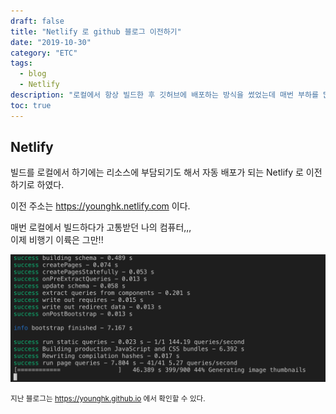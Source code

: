 ```yaml
---
draft: false
title: "Netlify 로 github 블로그 이전하기"
date: "2019-10-30"
category: "ETC"
tags:
  - blog
  - Netlify
description: "로컬에서 항상 빌드한 후 깃허브에 배포하는 방식을 썼었는데 매번 부하를 많이 주는 것 같다고 느껴서 결국 배포해주는 서비스를 찾아서 블로그를 나름의 이전을 시키게 되었다. 어서 도메인을 사서 진정한 나의 블로그로 만들어야 할텐데!"
toc: true
---
```


## Netlify

빌드를 로컬에서 하기에는 리소스에 부담되기도 해서 자동 배포가 되는 Netlify 로 이전하기로 하였다.  

이전 주소는 https://younghk.netlify.com 이다.

매번 로컬에서 빌드하다가 고통받던 나의 컴퓨터,,,  
이제 비행기 이륙은 그만!!

![build image](/assets/images/2019-10-30---netlify-migration/image1.png)

<small>지난 블로그는 https://younghk.github.io 에서 확인할 수 있다.</small>